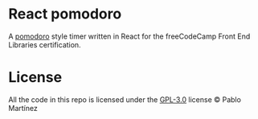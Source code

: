 # React pomodoro
A [pomodoro](https://en.wikipedia.org/wiki/Pomodoro_Technique) style timer written in React for the freeCodeCamp Front End
Libraries certification.

# License
All the code in this repo is licensed under the [GPL-3.0](./LICENSE) license ©
Pablo Martínez
